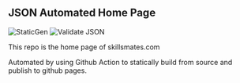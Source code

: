 ## JSON Automated Home Page

![StaticGen](https://github.com/skillsmates/skillsmates.github.io/workflows/StaticGen/badge.svg)
![Validate JSON](https://github.com/skillsmates/skillsmates.github.io/workflows/Validate%20JSON/badge.svg)

This repo is the home page of skillsmates.com

Automated by using Github Action to statically build from source and publish to github pages.
